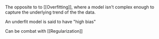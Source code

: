 The opposite to to [[Overfitting]], where a model isn't complex enough to capture the underlying trend of the the data. 

An underfit model is said to have "high bias"

Can be combat with [[Regularization]]
